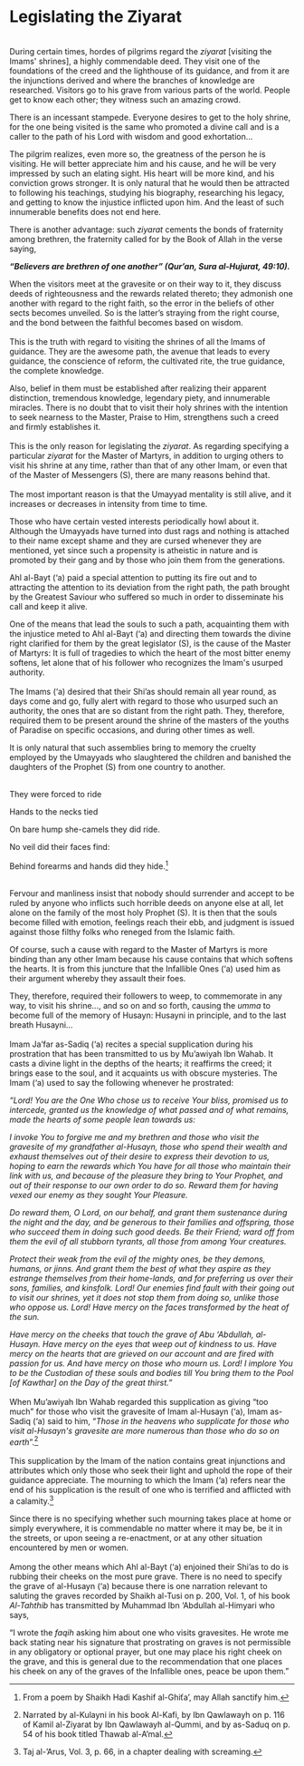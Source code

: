 Legislating the Ziyarat
=======================

   
 During certain times, hordes of pilgrims regard the *ziyarat* [visiting
the Imams' shrines], a highly commendable deed. They visit one of the
foundations of the creed and the lighthouse of its guidance, and from it
are the injunctions derived and where the branches of knowledge are
researched. Visitors go to his grave from various parts of the world.
People get to know each other; they witness such an amazing crowd.

There is an incessant stampede. Everyone desires to get to the holy
shrine, for the one being visited is the same who promoted a divine call
and is a caller to the path of his Lord with wisdom and good
exhortation...

The pilgrim realizes, even more so, the greatness of the person he is
visiting. He will better appreciate him and his cause, and he will be
very impressed by such an elating sight. His heart will be more kind,
and his conviction grows stronger. It is only natural that he would then
be attracted to following his teachings, studying his biography,
researching his legacy, and getting to know the injustice inflicted upon
him. And the least of such innumerable benefits does not end here.

There is another advantage: such *ziyarat* cements the bonds of
fraternity among brethren, the fraternity called for by the Book of
Allah in the verse saying,

***“Believers are brethren of one another” (Qur’an, Sura al-Hujurat,
49:10).***

When the visitors meet at the gravesite or on their way to it, they
discuss deeds of righteousness and the rewards related thereto; they
admonish one another with regard to the right faith, so the error in the
beliefs of other sects becomes unveiled. So is the latter’s straying
from the right course, and the bond between the faithful becomes based
on wisdom.  
    
 This is the truth with regard to visiting the shrines of all the Imams
of guidance. They are the awesome path, the avenue that leads to every
guidance, the conscience of reform, the cultivated rite, the true
guidance, the complete knowledge.

Also, belief in them must be established after realizing their apparent
distinction, tremendous knowledge, legendary piety, and innumerable
miracles. There is no doubt that to visit their holy shrines with the
intention to seek nearness to the Master, Praise to Him, strengthens
such a creed and firmly establishes it.  
    
 This is the only reason for legislating the *ziyarat*. As regarding
specifying a particular *ziyarat* for the Master of Martyrs, in addition
to urging others to visit his shrine at any time, rather than that of
any other Imam, or even that of the Master of Messengers (S), there are
many reasons behind that.  
    
 The most important reason is that the Umayyad mentality is still alive,
and it increases or decreases in intensity from time to time.

Those who have certain vested interests periodically howl about it.
Although the Umayyads have turned into dust rags and nothing is attached
to their name except shame and they are cursed whenever they are
mentioned, yet since such a propensity is atheistic in nature and is
promoted by their gang and by those who join them from the generations.

Ahl al-Bayt (‘a) paid a special attention to putting its fire out and to
attracting the attention to its deviation from the right path, the path
brought by the Greatest Saviour who suffered so much in order to
disseminate his call and keep it alive.

One of the means that lead the souls to such a path, acquainting them
with the injustice meted to Ahl al-Bayt (‘a) and directing them towards
the divine right clarified for them by the great legislator (S), is the
cause of the Master of Martyrs: It is full of tragedies to which the
heart of the most bitter enemy softens, let alone that of his follower
who recognizes the Imam's usurped authority.  
    
 The Imams (‘a) desired that their Shi’as should remain all year round,
as days come and go, fully alert with regard to those who usurped such
an authority, the ones that are so distant from the right path. They,
therefore, required them to be present around the shrine of the masters
of the youths of Paradise on specific occasions, and during other times
as well.

It is only natural that such assemblies bring to memory the cruelty
employed by the Umayyads who slaughtered the children and banished the
daughters of the Prophet (S) from one country to another.  
  

They were forced to ride

Hands to the necks tied

On bare hump she-camels they did ride.

No veil did their faces find:

Behind forearms and hands did they hide.[^1]

   
 Fervour and manliness insist that nobody should surrender and accept to
be ruled by anyone who inflicts such horrible deeds on anyone else at
all, let alone on the family of the most holy Prophet (S). It is then
that the souls become filled with emotion, feelings reach their ebb, and
judgment is issued against those filthy folks who reneged from the
Islamic faith.

Of course, such a cause with regard to the Master of Martyrs is more
binding than any other Imam because his cause contains that which
softens the hearts. It is from this juncture that the Infallible Ones
(‘a) used him as their argument whereby they assault their foes.

They, therefore, required their followers to weep, to commemorate in any
way, to visit his shrine..., and so on and so forth, causing the *umma*
to become full of the memory of Husayn: Husayni in principle, and to the
last breath Husayni...  
    
 Imam Ja’far as-Sadiq (‘a) recites a special supplication during his
prostration that has been transmitted to us by Mu’awiyah Ibn Wahab. It
casts a divine light in the depths of the hearts; it reaffirms the
creed; it brings ease to the soul, and it acquaints us with obscure
mysteries. The Imam (‘a) used to say the following whenever he
prostrated:

*“Lord! You are the One Who chose us to receive Your bliss, promised us
to intercede, granted us the knowledge of what passed and of what
remains, made the hearts of some people lean towards us:*

*I invoke You to forgive me and my brethren and those who visit the
gravesite of my grandfather al-Husayn, those who spend their wealth and
exhaust themselves out of their desire to express their devotion to us,
hoping to earn the rewards which You have for all those who maintain
their link with us, and because of the pleasure they bring to Your
Prophet, and out of their response to our own order to do so. Reward
them for having vexed our enemy as they sought Your Pleasure.*

*Do reward them, O Lord, on our behalf, and grant them sustenance during
the night and the day, and be generous to their families and offspring,
those who succeed them in doing such good deeds. Be their Friend; ward
off from them the evil of all stubborn tyrants, all those from among
Your creatures.*

*Protect their weak from the evil of the mighty ones, be they demons,
humans, or jinns. And grant them the best of what they aspire as they
estrange themselves from their home-lands, and for preferring us over
their sons, families, and kinsfolk. Lord! Our enemies find fault with
their going out to visit our shrines, yet it does not stop them from
doing so, unlike those who oppose us. Lord! Have mercy on the faces
transformed by the heat of the sun.*

*Have mercy on the cheeks that touch the grave of Abu ‘Abdullah,
al-Husayn. Have mercy on the eyes that weep out of kindness to us. Have
mercy on the hearts that are grieved on our account and are fired with
passion for us. And have mercy on those who mourn us. Lord! I implore
You to be the Custodian of these souls and bodies till You bring them to
the Pool [of Kawthar] on the Day of the great thirst.”*  
    
 When Mu’awiyah Ibn Wahab regarded this supplication as giving “too
much” for those who visit the gravesite of Imam al-Husayn (‘a), Imam
as-Sadiq (‘a) said to him, “*Those in the heavens who supplicate for
those who visit al-Husayn's gravesite are more numerous than those who
do so on earth*”.[^2]  
    
 This supplication by the Imam of the nation contains great injunctions
and attributes which only those who seek their light and uphold the rope
of their guidance appreciate. The mourning to which the Imam (‘a) refers
near the end of his supplication is the result of one who is terrified
and afflicted with a calamity.[^3]

Since there is no specifying whether such mourning takes place at home
or simply everywhere, it is commendable no matter where it may be, be it
in the streets, or upon seeing a re-enactment, or at any other situation
encountered by men or women.  
    
 Among the other means which Ahl al-Bayt (‘a) enjoined their Shi’as to
do is rubbing their cheeks on the most pure grave. There is no need to
specify the grave of al-Husayn (‘a) because there is one narration
relevant to saluting the graves recorded by Shaikh al-Tusi on p. 200,
Vol. 1, of his book *Al-Tahthib* has transmitted by Muhammad Ibn
‘Abdullah al-Himyari who says,

“I wrote the *faqih* asking him about one who visits gravesites. He
wrote me back stating near his signature that prostrating on graves is
not permissible in any obligatory or optional prayer, but one may place
his right cheek on the grave, and this is general due to the
recommendation that one places his cheek on any of the graves of the
Infallible ones, peace be upon them.”

[^1]: From a poem by Shaikh Hadi Kashif al-Ghiťa’, may Allah sanctify
him.

[^2]: Narrated by al-Kulayni in his book Al-Kafi, by Ibn Qawlawayh on p.
116 of Kamil al-Ziyarat by Ibn Qawlawayh al-Qummi, and by as-Saduq on p.
54 of his book titled Thawab al-A’mal.

[^3]: Taj al-’Arus, Vol. 3, p. 66, in a chapter dealing with screaming.


